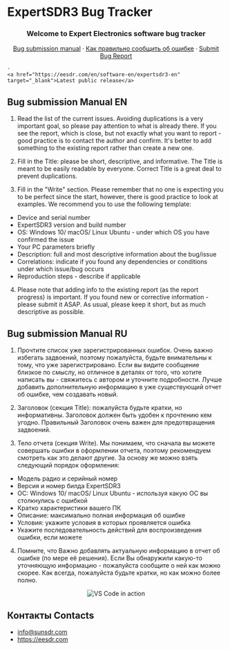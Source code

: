 # ExpertSDR3 Bug Tracker
  <h3 align="center">Welcome to Expert Electronics software bug tracker</h3>
  <p align="center">  
    <a href="#bug-submission-manual-en">Bug submission manual</a>
    ·    
  <a href="#bug-submission-manual-ru">Как правильно сообщить об ошибке</a>
    ·
    <a href="https://github.com/ExpertSDR3/ExpertSDR3-BUG-TRACKER/issues">Submit Bug Report</a>
    
    ·
    <a href="https://eesdr.com/en/software-en/expertsdr3-en" target="_blank">Latest public release</a>
  </p>
</p>

<!-- Manual -->
## Bug submission Manual EN
1. Read the list of the current issues. Avoiding duplications is a very important goal, so please pay attention to what is already there. If you see the report, which is close, but not exactly what you want to report - good practice is to contact the author and confirm. It's better to add something to the existing report rather than create a new one.

2. Fill in the Title: please be short, descriptive, and informative. The Title is meant to be easily readable by everyone. Correct Title is a great deal to prevent duplications.

3. Fill in the "Write" section. Please remember that no one is expecting you to be perfect since the start, however, there is good practice to look at examples. We recommend you to use the following template:
  
* Device and serial number
* ExpertSDR3 version and build number
* OS: Windows 10/ macOS/ Linux Ubuntu - under which OS you have confirmed the issue
* Your PC parameters briefly
* Description: full and most descriptive information about the bug/issue
* Correlations: indicate if you found any dependencies or conditions under which issue/bug occurs
* Reproduction steps - describe if applicable

4. Please note that adding info to the existing report (as the report progress) is important. If you found new or corrective information - please submit it ASAP. As usual, please keep it short, but as much descriptive as possible.

## Bug submission Manual RU
1. Прочтите список уже зарегистрированных ошибок. Очень важно избегать задвоений, поэтому пожалуйста, будьте внимательны к тому, что уже зарегистрировано. Если вы видите сообщение близкое по смыслу, но отличное в деталях от того, что хотите написать вы - свяжитесь с автором и уточните подробности. Лучше добавить дополнительную информацию в уже существующий отчет об ошибке, чем создавать новый.

2. Заголовок (секция Title): пожалуйста будьте кратки, но информативны. Заголовок должен быть удобен к прочтению кем угодно. Правильный Заголовок очень важен для предотвращения задвоений.

3. Тело отчета (секция Write). Мы понимаем, что сначала вы можете совершать ошибки в оформлении отчета, поэтому рекомендуем смотреть как это делают другие. За основу же можно взять следующий порядок оформления:
  
* Модель радио и серийный номер
* Версия и номер билда ExpertSDR3
* ОС: Windows 10/ macOS/ Linux Ubuntu - используя какую ОС вы столкнулись с ошибкой
* Кратко характеристики вашего ПК
* Описание: максимально полная информация об ошибке
* Условия: укажите условия в которых проявляется ошибка
* Укажите последовательность действий для воспроизведения ошибки, если можете

4. Помните, что Важно добавлять актуальную информацию в отчет об ошибке (по мере её решения). Если Вы обнаружили какую-то уточняющую информацию - пожалуйста сообщите о ней как можно скорее. Как всегда, пожалуйста будьте кратки, но как можно более полно.
  
<p align="center">
  <img alt="VS Code in action" src="https://i.imgur.com/xgD6L43.gif">
</p>

## Контакты Contacts
* info@sunsdr.com
* https://eesdr.com
